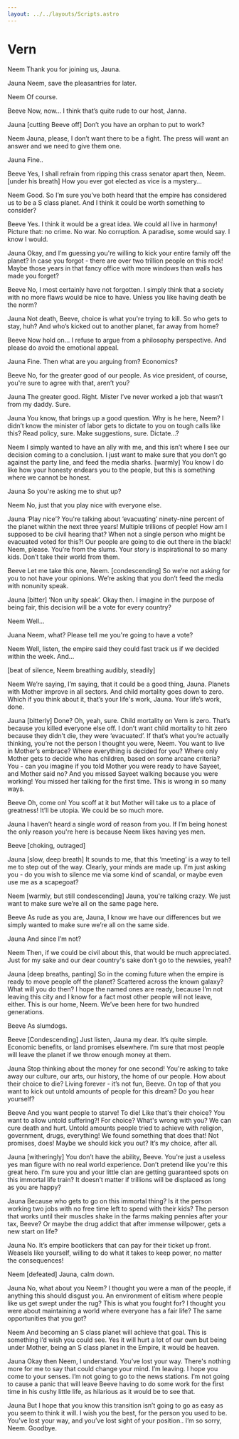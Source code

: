 ```yaml
---
layout: ../../layouts/Scripts.astro
---
```


# Vern

Neem
Thank you for joining us, Jauna. 

Jauna
Neem, save the pleasantries for later.

Neem
Of course.

Beeve
Now, now… I think that’s quite rude to our host, Janna.

Jauna
[cutting Beeve off]
Don’t you have an orphan to put to work? 

Neem
Jauna, please, I don’t want there to be a fight. The press will want an answer and we need to give them one. 

Jauna
Fine..

Beeve
Yes, I shall refrain from ripping this crass senator apart then, Neem. [under his breath] How you ever got elected as vice is a mystery…

Neem
Good. So I’m sure you’ve both heard that the empire has considered us to be a S class planet. And I think it could be worth something to consider? 

Beeve
Yes. I think it would be a great idea. We could all live in harmony! Picture that: no crime. No war. No corruption. A paradise, some would say. I know I would.

Jauna
Okay, and I’m guessing you're willing to kick your entire family off the planet? In case you forgot - there are over two trillion people on this rock! Maybe those years in that fancy office with more windows than walls has made you forget?

Beeve
No, I most certainly have not forgotten. I simply think that a society with no more flaws would be nice to have. Unless you like having death be the norm? 

Jauna
Not death, Beeve, choice is what you're trying to kill. So who gets to stay, huh? And who’s kicked out to another planet, far away from home?

Beeve
Now hold on… I refuse to argue from a philosophy perspective. And please do avoid the emotional appeal.

Jauna
Fine. Then what are you arguing from? Economics?

Beeve
 No, for the greater good of our people. As vice president, of course, you're sure to agree with that, aren’t you?

Jauna
The greater good. Right. Mister I’ve never worked a job that wasn’t from my daddy. Sure. 

Jauna
You know, that brings up a good question. Why is he here, Neem? I didn’t know the minister of labor gets to dictate to you on tough calls like this? Read policy, sure. Make suggestions, sure. Dictate…?

Neem
I simply wanted to have an ally with me, and this isn’t where I see our decision coming to a conclusion. I just want to make sure that you don’t go against the party line, and feed the media sharks. [warmly] You know I do like how your honesty endears you to the people, but this is something where we cannot be honest.

Jauna
So you're asking me to shut up?

Neem
No, just that you play nice with everyone else. 

Jauna
‘Play nice’? You're talking about ‘evacuating’ ninety-nine percent of the planet within the next three years! Multiple trillions of people! How am I supposed to be civil hearing that? When not a single person who might be evacuated voted for this?! Our people are going to die out there in the black! Neem, please. You’re from the slums. Your story is inspirational to so many kids. Don’t take their world from them.

Beeve
Let me take this one, Neem. [condescending] So we’re not asking for you to not have your opinions. We’re asking that you don’t feed the media with nonunity speak.

Jauna
[bitter] ‘Non unity speak’. Okay then. I imagine in the purpose of being fair, this decision will be a vote for every country?

Neem
Well…

Juana
Neem, what? Please tell me you're going to have a vote?

Neem
Well, listen, the empire said they could fast track us if we decided within the week. And…

[beat of silence, Neem breathing audibly, steadily]

Neem
We’re saying, I’m saying, that it could be a good thing, Jauna. Planets with Mother improve in all sectors. And child mortality goes down to zero. Which if you think about it, that’s your life's work, Jauna. Your life’s work, done. 

Jauna
[bitterly]
Done? Oh, yeah, sure. Child mortality on Vern is zero. That’s because you killed everyone else off. I don’t want child mortality to hit zero because they didn’t die, they were ‘evacuated’. If that’s what you’re actually thinking, you’re not the person I thought you were, Neem. You want to live in Mother’s embrace? Where everything is decided for you? Where only Mother gets to decide who has children, based on some arcane criteria? You - can you imagine if you told Mother you were ready to have Sayeet, and Mother said no? And you missed Sayeet walking because you were working! You missed her talking for the first time. This is wrong in so many ways. 

Beeve
Oh, come on! You scoff at it but Mother will take us to a place of greatness! It’ll be utopia. We could be so much more.

Jauna
I haven’t heard a single word of reason from you. If I’m being honest the only reason you're here is because Neem likes having yes men. 

Beeve
[choking, outraged]

Jauna
[slow, deep breath]
It sounds to me, that this ‘meeting’ is a way to tell me to step out of the way. Clearly, your minds are made up. I’m just asking you - do you wish to silence me via some kind of scandal, or maybe even use me as a scapegoat?

Neem
[warmly, but still condescending]
Jauna, you're talking crazy. We just want to make sure we’re all on the same page here.

Beeve
As rude as you are, Jauna, I know we have our differences but we simply wanted to make sure we’re all on the same side. 

Jauna
And since I’m not? 

Neem
Then, if we could be civil about this, that would be much appreciated. Just for my sake and our dear country's sake don’t go to the newsies, yeah?

Jauna
[deep breaths, panting]
So in the coming future when the empire is ready to move people off the planet? Scattered across the known galaxy? What will you do then? I hope the named ones are ready, because I’m not leaving this city and I know for a fact most other people will not leave, either. This is our home, Neem. We’ve been here for two hundred generations.

Beeve
As slumdogs.

Beeve
[Condescending]
Just listen, Jauna my dear. It’s quite simple. Economic benefits, or land promises elsewhere. I’m sure that most people will leave the planet if we throw enough money at them.

Jauna
Stop thinking about the money for one second! You're asking to take away our culture, our arts, our history, the home of our people. How about their choice to die? Living forever - it’s not fun, Beeve. On top of that you want to kick out untold amounts of people for this dream? Do you hear yourself? 


Beeve
And you want people to starve! To die! Like that's their choice? You want to allow untold suffering?! For choice? What's wrong with you? We can cure death and hurt. Untold amounts people tried to achieve with religion, government, drugs, everything! We found something that does that! Not promises, does! Maybe we should kick you out? It’s my choice, after all. 

Jauna
[witheringly]
You don’t have the ability, Beeve. You're just a useless yes man figure with no real world experience. Don’t pretend like you're this great hero. I’m sure you and your little clan are getting guaranteed spots on this immortal life train? It doesn’t matter if trillions will be displaced as long as you are happy?

Jauna
Because who gets to go on this immortal thing? Is it the person working two jobs with no free time left to spend with their kids? The person that works until their muscles shake in the farms making pennies after your tax, Beeve? Or maybe the drug addict that after immense willpower, gets a new start on life? 

Jauna
No. It’s empire bootlickers that can pay for their ticket up front. Weasels like yourself, willing to do what it takes to keep power, no matter the consequences! 

Neem
[defeated]
Jauna, calm down. 

Jauna
No, what about you Neem? I thought you were a man of the people, if anything this should disgust you. An environment of elitism where people like us get swept under the rug? This is what you fought for? I thought you were about maintaining a world where everyone has a fair life? The same opportunities that you got?

Neem
And becoming an S class planet will achieve that goal. This is something I’d wish you could see. Yes it will hurt a lot of our own but being under Mother, being an S class planet in the Empire, it would be heaven.

Jauna
Okay then Neem, I understand. You’ve lost your way. There's nothing more for me to say that could change your mind. I’m leaving. I hope you come to your senses. I’m not going to go to the news stations. I’m not going to cause a panic that will leave Beeve having to do some work for the first time in his cushy little life, as hilarious as it would be to see that.

Jauna
But I hope that you know this transition isn’t going to go as easy as you seem to think it will. I wish you the best, for the person you used to be.  You’ve lost your way, and you’ve lost sight of your position.. I’m so sorry, Neem. Goodbye.